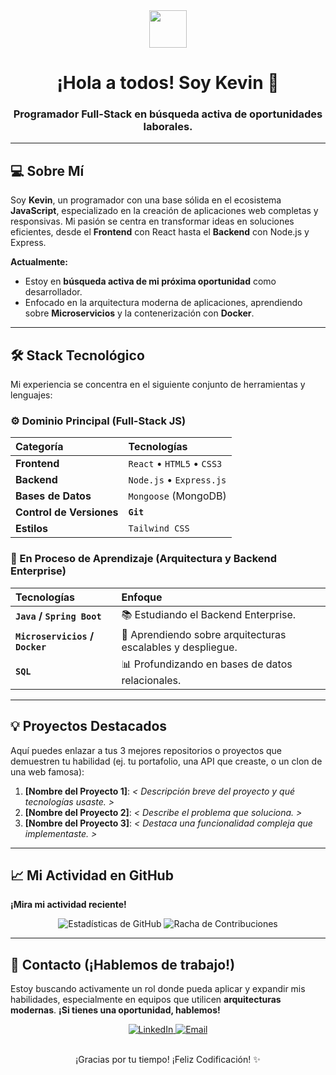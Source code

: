 <div align="center">
  <img src="https://emojis.slackmojis.com/emojis/images/1531828236/4241/blob-wobble.gif?1531828236" width="60"/>
  <h1>¡Hola a todos! Soy Kevin 👋</h1>
  <h3>Programador Full-Stack en búsqueda activa de oportunidades laborales.</h3>
</div>

---

## 💻 Sobre Mí

Soy **Kevin**, un programador con una base sólida en el ecosistema **JavaScript**, especializado en la creación de aplicaciones web completas y responsivas. Mi pasión se centra en transformar ideas en soluciones eficientes, desde el **Frontend** con React hasta el **Backend** con Node.js y Express.

**Actualmente:**
* Estoy en **búsqueda activa de mi próxima oportunidad** como desarrollador.
* Enfocado en la arquitectura moderna de aplicaciones, aprendiendo sobre **Microservicios** y la contenerización con **Docker**.

---

## 🛠️ Stack Tecnológico

Mi experiencia se concentra en el siguiente conjunto de herramientas y lenguajes:

### ⚙️ Dominio Principal (Full-Stack JS)

| Categoría | Tecnologías |
| :--- | :--- |
| **Frontend** | `React` • `HTML5` • `CSS3` |
| **Backend** | `Node.js` • `Express.js` |
| **Bases de Datos** | `Mongoose` (MongoDB) |
| **Control de Versiones** | **`Git`** |
| **Estilos** | `Tailwind CSS` |

### 🌱 En Proceso de Aprendizaje (Arquitectura y Backend Enterprise)

| Tecnologías | Enfoque |
| :--- | :--- |
| **`Java` / `Spring Boot`** | 📚 Estudiando el Backend Enterprise. |
| **`Microservicios` / `Docker`** | 🐳 Aprendiendo sobre arquitecturas escalables y despliegue. |
| **`SQL`** | 📊 Profundizando en bases de datos relacionales. |

---

## 💡 Proyectos Destacados

Aquí puedes enlazar a tus 3 mejores repositorios o proyectos que demuestren tu habilidad (ej. tu portafolio, una API que creaste, o un clon de una web famosa):

1.  **[Nombre del Proyecto 1]**: *< Descripción breve del proyecto y qué tecnologías usaste. >*
2.  **[Nombre del Proyecto 2]**: *< Describe el problema que soluciona. >*
3.  **[Nombre del Proyecto 3]**: *< Destaca una funcionalidad compleja que implementaste. >*

---

## 📈 Mi Actividad en GitHub

**¡Mira mi actividad reciente!**
<div align="center">
  <img src="https://github-readme-stats.vercel.app/api?username=<<TU_USUARIO_GITHUB>>&show_icons=true&theme=nord&hide_border=true&locale=es" alt="Estadísticas de GitHub" />
  <img src="https://github-readme-streak-stats.herokuapp.com/?user=<<TU_USUARIO_GITHUB>>&theme=nord&hide_border=true&locale=es" alt="Racha de Contribuciones" />
</div>

---

## 🤝 Contacto (¡Hablemos de trabajo!)

Estoy buscando activamente un rol donde pueda aplicar y expandir mis habilidades, especialmente en equipos que utilicen **arquitecturas modernas**. **¡Si tienes una oportunidad, hablemos!**

<div align="center">
  <a href="https://www.linkedin.com/in/< TU LINKEDIN >" target="_blank">
    <img src="https://img.shields.io/badge/LinkedIn-0077B5?style=for-the-badge&logo=linkedin&logoColor=white" alt="LinkedIn"/>
  </a>
  <a href="mailto:< TU EMAIL >" target="_blank">
    <img src="https://img.shields.io/badge/Email-D14836?style=for-the-badge&logo=gmail&logoColor=white" alt="Email"/>
  </a>
  <a href="https://twitter.com/< TU TWITTER >" target="_blank">
  </a>
</div>

<br>

<p align="center">¡Gracias por tu tiempo! ¡Feliz Codificación! ✨</p>
